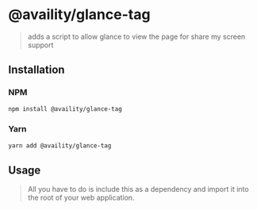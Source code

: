 # @availity/glance-tag

> adds a script to allow glance to view the page for share my screen support

## Installation

### NPM

```bash
npm install @availity/glance-tag
```

### Yarn

```bash
yarn add @availity/glance-tag
```

## Usage

> All you have to do is include this as a dependency and import it into the root of your web application.
